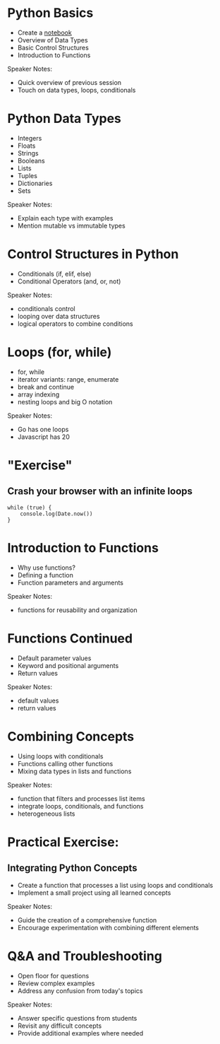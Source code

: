 # Python Basics
- Create a [notebook](https://colab.research.google.com)
- Overview of Data Types
- Basic Control Structures
- Introduction to Functions

Speaker Notes:

- Quick overview of previous session
- Touch on data types, loops, conditionals


# Python Data Types
- Integers
- Floats
- Strings
- Booleans
- Lists
- Tuples
- Dictionaries
- Sets

Speaker Notes:

- Explain each type with examples
- Mention mutable vs immutable types


# Control Structures in Python
- Conditionals (if, elif, else)
- Conditional Operators (and, or, not)

Speaker Notes:

- conditionals control
- looping over data structures
- logical operators to combine conditions


# Loops (for, while) 
- for, while
- iterator variants: range, enumerate
- break and continue
- array indexing
- nesting loops and big O notation

Speaker Notes:

- Go has one loops
- Javascript has 20


# "Exercise" 
## Crash your browser with an infinite loops

```
while (true) {
    console.log(Date.now())
}
```


# Introduction to Functions
- Why use functions?
- Defining a function
- Function parameters and arguments

Speaker Notes:

- functions for reusability and organization


# Functions Continued
- Default parameter values
- Keyword and positional arguments
- Return values

Speaker Notes:

- default values
- return values


# Combining Concepts
- Using loops with conditionals
- Functions calling other functions
- Mixing data types in lists and functions

Speaker Notes:

- function that filters and processes list items
- integrate loops, conditionals, and functions
- heterogeneous lists


# Practical Exercise: 
## Integrating Python Concepts
- Create a function that processes a list using loops and conditionals
- Implement a small project using all learned concepts

Speaker Notes:

- Guide the creation of a comprehensive function
- Encourage experimentation with combining different elements


# Q&A and Troubleshooting
- Open floor for questions
- Review complex examples
- Address any confusion from today's topics

Speaker Notes:

- Answer specific questions from students
- Revisit any difficult concepts
- Provide additional examples where needed